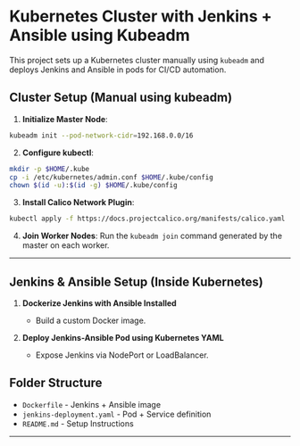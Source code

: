
# Kubernetes Cluster with Jenkins + Ansible using Kubeadm

This project sets up a Kubernetes cluster manually using `kubeadm` and deploys Jenkins and Ansible in pods for CI/CD automation.

## Cluster Setup (Manual using kubeadm)

1. **Initialize Master Node**:
```bash
kubeadm init --pod-network-cidr=192.168.0.0/16
```

2. **Configure kubectl**:
```bash
mkdir -p $HOME/.kube
cp -i /etc/kubernetes/admin.conf $HOME/.kube/config
chown $(id -u):$(id -g) $HOME/.kube/config
```

3. **Install Calico Network Plugin**:
```bash
kubectl apply -f https://docs.projectcalico.org/manifests/calico.yaml
```

4. **Join Worker Nodes**:
Run the `kubeadm join` command generated by the master on each worker.

---

## Jenkins & Ansible Setup (Inside Kubernetes)

1. **Dockerize Jenkins with Ansible Installed**
   - Build a custom Docker image.

2. **Deploy Jenkins-Ansible Pod using Kubernetes YAML**
   - Expose Jenkins via NodePort or LoadBalancer.

## Folder Structure

- `Dockerfile` - Jenkins + Ansible image
- `jenkins-deployment.yaml` - Pod + Service definition
- `README.md` - Setup Instructions

---



